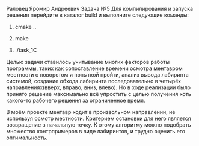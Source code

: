Раловец Яромир Андреевич
Задача №5
Для компилирования и запуска решения перейдите в каталог build и выполните следующие команды:


1) cmake ..


2) make


3) ./task_1C

Целью задачи ставилось учитывание многих факторов работы программы, таких как сопоставление времени осмотра ментавром местности с поворотом и попыткой пройти, анализ вывода лабиринта системой, создание обхода лабиринта последовательно в четырёх направлениях(вверх, вправо, вниз, влево). Но в ходе реализации было принято решение максимально всё упростить с целью получения хоть какого-то рабочего решения за ограниченное время.

В моём проекте ментавр ходит в произвольном направлении, не используя осмотр местности.
Критерием остановки для него является возвращение в начальную точку.
К этому алгоритму можно подобрать множество контрпримеров в виде лабиринтов, и трудно оценить его оптимальность.
